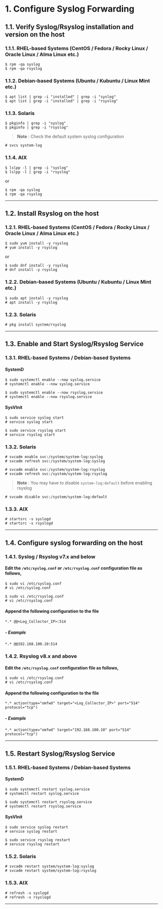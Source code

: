 # 1. Configure Syslog Forwarding
## 1.1. Verify Syslog/Rsyslog installation and version on the host
### 1.1.1. RHEL-based Systems (CentOS / Fedora / Rocky Linux / Oracle Linux / Alma Linux etc.)
```
$ rpm -qa syslog
$ rpm -qa rsyslog
```
### 1.1.2. Debian-based Systems (Ubuntu / Kubuntu / Linux Mint etc.)
```
$ apt list | grep -i "installed" | grep -i "syslog"
$ apt list | grep -i "installed" | grep -i "rsyslog"
```
### 1.1.3. Solaris
```
$ pkginfo | grep -i "syslog"
$ pkginfo | grep -i "rsyslog"
```
> **Note** : Check the default system syslog configuration
```
# svcs system-log
```
### 1.1.4. AIX
```
$ lslpp -l | grep -i "syslog"
$ lslpp -l | grep -i "rsyslog"
```
or
```
$ rpm -qa syslog
$ rpm -qa rsyslog
```

---
## 1.2. Install Rsyslog on the host
### 1.2.1. RHEL-based Systems (CentOS / Fedora / Rocky Linux / Oracle Linux / Alma Linux etc.)
```
$ sudo yum install -y rsyslog
# yum install -y rsyslog
```
or
```
$ sudo dnf install -y rsyslog
# dnf install -y rsyslog
```
### 1.2.2. Debian-based Systems (Ubuntu / Kubuntu / Linux Mint etc.)
```
$ sudo apt install -y rsyslog
# apt install -y rsyslog
```
### 1.2.3. Solaris
```
# pkg install system/rsyslog
```

---
## 1.3. Enable and Start Syslog/Rsyslog Service
### 1.3.1. RHEL-based Systems / Debian-based Systems
#### SystemD
```
$ sudo systemctl enable --now syslog.service
# systemctl enable --now syslog.service
```
```
$ sudo systemctl enable --now rsyslog.service
# systemctl enable --now rsyslog.service
```
#### SysVInit
```
$ sudo service syslog start
# service syslog start
```
```
$ sudo service rsyslog start
# service rsyslog start
```
### 1.3.2. Solaris
```
# svcadm enable svc:/system/system-log:syslog
# svcadm refresh svc:/system/system-log:syslog
```
```
# svcadm enable svc:/system/system-log:rsyslog
# svcadm refresh svc:/system/system-log:rsyslog
```
> **Note** : You may have to disable ```system-log:default``` before enabling rsyslog
```
# svcadm disable svc:/system/system-log:default
```

### 1.3.3. AIX
```
# startsrc -s syslogd
# startsrc -s rsyslogd
```

---
## 1.4. Configure syslog forwarding on the host
### 1.4.1. Syslog / Rsyslog v7.x and below
#### Edit the ```/etc/syslog.conf``` or ```/etc/rsyslog.conf``` configuration file as follows,
```
$ sudo vi /etc/syslog.conf
# vi /etc/syslog.conf
```
```
$ sudo vi /etc/rsyslog.conf
# vi /etc/rsyslog.conf
```

#### Append the following configuration to the file
```
*.* @@<Log_Collector_IP>:514
```

##### - Example
```
*.* @@192.168.100.10:514
```

### 1.4.2. Rsyslog v8.x and above
#### Edit the ```/etc/rsyslog.conf``` configuration file as follows,
```
$ sudo vi /etc/rsyslog.conf
# vi /etc/rsyslog.conf
```

#### Append the following configuration to the file
```
*.* action(type="omfwd" target="<Log_Collector_IP>" port="514" protocol="tcp")
```

##### - Example
```
*.* action(type="omfwd" target="192.168.100.10" port="514" protocol="tcp")
```

---
## 1.5. Restart Syslog/Rsyslog Service
### 1.5.1. RHEL-based Systems / Debian-based Systems
#### SystemD
```
$ sudo systemctl restart syslog.service
# systemctl restart syslog.service
```
```
$ sudo systemctl restart rsyslog.service
# systemctl restart rsyslog.service
```
#### SysVInit
```
$ sudo service syslog restart
# service syslog restart
```
```
$ sudo service rsyslog restart
# service rsyslog restart
```

### 1.5.2. Solaris
```
# svcadm restart system/system-log:syslog
# svcadm restart system/system-log:rsyslog
```

### 1.5.3. AIX
```
# refresh -s syslogd
# refresh -s rsyslogd
```
---

